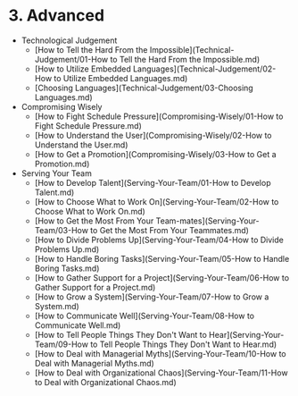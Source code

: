 # 3. Advanced

- Technological Judgement
	- [How to Tell the Hard From the Impossible](Technical-Judgement/01-How to Tell the Hard From the Impossible.md)
	- [How to Utilize Embedded Languages](Technical-Judgement/02-How to Utilize Embedded Languages.md)
	- [Choosing Languages](Technical-Judgement/03-Choosing Languages.md)
- Compromising Wisely
	- [How to Fight Schedule Pressure](Compromising-Wisely/01-How to Fight Schedule Pressure.md)
	- [How to Understand the User](Compromising-Wisely/02-How to Understand the User.md)
	- [How to Get a Promotion](Compromising-Wisely/03-How to Get a Promotion.md)
- Serving Your Team
	- [How to Develop Talent](Serving-Your-Team/01-How to Develop Talent.md)
	- [How to Choose What to Work On](Serving-Your-Team/02-How to Choose What to Work On.md)
	- [How to Get the Most From Your Team-mates](Serving-Your-Team/03-How to Get the Most From Your Teammates.md)
	- [How to Divide Problems Up](Serving-Your-Team/04-How to Divide Problems Up.md)
	- [How to Handle Boring Tasks](Serving-Your-Team/05-How to Handle Boring Tasks.md)
	- [How to Gather Support for a Project](Serving-Your-Team/06-How to Gather Support for a Project.md)
	- [How to Grow a System](Serving-Your-Team/07-How to Grow a System.md)
	- [How to Communicate Well](Serving-Your-Team/08-How to Communicate Well.md)
	- [How to Tell People Things They Don't Want to Hear](Serving-Your-Team/09-How to Tell People Things They Don't Want to Hear.md)
	- [How to Deal with Managerial Myths](Serving-Your-Team/10-How to Deal with Managerial Myths.md)
	- [How to Deal with Organizational Chaos](Serving-Your-Team/11-How to Deal with Organizational Chaos.md)